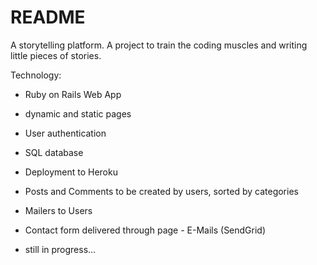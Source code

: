 # README

A storytelling platform. A project to train the coding muscles and writing little pieces of stories.

Technology:

* Ruby on Rails Web App

* dynamic and static pages

* User authentication

* SQL database

* Deployment to Heroku

* Posts and Comments to be created by users, sorted by categories

* Mailers to Users

* Contact form delivered through page -  E-Mails (SendGrid)

* still in progress...
